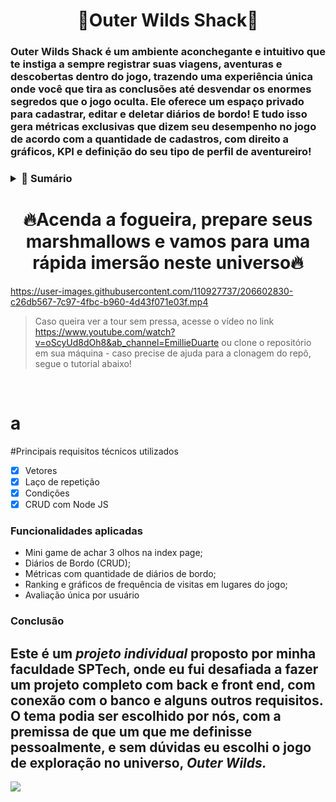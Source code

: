 
<h1 align=center>🌌Outer Wilds Shack🌌</h1>

### Outer Wilds Shack é um ambiente aconchegante e intuitivo que te instiga a sempre registrar suas viagens, aventuras e descobertas dentro do jogo, trazendo uma experiência única onde você que tira as conclusões até desvendar os enormes segredos que o jogo oculta. Ele oferece um espaço privado para cadastrar, editar e deletar diários de bordo! E tudo isso gera métricas exclusivas que dizem seu desempenho no jogo de acordo com a quantidade de cadastros, com direito a gráficos, KPI e definição do seu tipo de perfil de aventureiro!

<h3>
   
<details>

   <summary>
     <b> 📘 Sumário </b> 
   </summary>

   <br>
   
  [a](#-a) <br>
  [Funcionalidades](#-Funcionalidades-aplicadas) <br>
  [Conclusão](#-Conclusão) <br>


</details>
   
</h3>

<h1 align=center>🔥Acenda a fogueira, prepare seus marshmallows e vamos para uma rápida imersão neste universo🔥</h1>


https://user-images.githubusercontent.com/110927737/206602830-c26db567-7c97-4fbc-b960-4d43f071e03f.mp4

> Caso queira ver a tour sem pressa, acesse o vídeo no link https://www.youtube.com/watch?v=oScyUd8dOh8&ab_channel=EmillieDuarte ou clone o repositório em sua máquina - caso precise de ajuda para a clonagem do repô, segue o tutorial abaixo! 
<br>

# a

#Principais requisitos técnicos utilizados

- [x] Vetores
- [x] Laço de repetição
- [x] Condições
- [x] CRUD com Node JS

### Funcionalidades aplicadas

- Mini game de achar 3 olhos na index page;
- Diários de Bordo (CRUD);
- Métricas com quantidade de diários de bordo;
- Ranking e gráficos de frequência de visitas em lugares do jogo;
- Avaliação única por usuário



### Conclusão

## Este é um *projeto individual* proposto por minha faculdade SPTech, onde eu fui desafiada a fazer um projeto completo com back e front end, com conexão com o banco e alguns outros requisitos. O tema podia ser escolhido por nós, com a premissa de que um que me definisse pessoalmente, e sem dúvidas eu escolhi o jogo de exploração no universo, *Outer Wilds.*

<img src="https://user-images.githubusercontent.com/110927737/206580555-3687f206-4696-47e3-bda0-d6e9eecff0aa.gif" >

